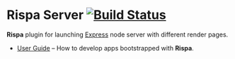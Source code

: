 # Rispa Server [![Build Status](https://api.travis-ci.org/rispa-io/rispa-server.svg?branch=master)](https://travis-ci.org/rispa-io/rispa-server)

**Rispa** plugin for launching [Express](https://github.com/expressjs/express) node server with different render pages.

* [User Guide](https://github.com/rispa-io/rispa-core) – How to develop apps bootstrapped with **Rispa**.

